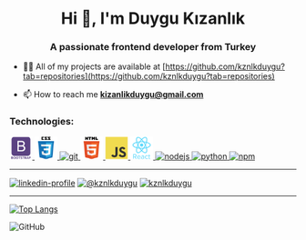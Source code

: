 
<h1 align="center">Hi 👋, I'm Duygu Kızanlık </h1>
<h3 align="center">A passionate frontend developer from Turkey</h3>



- 👨‍💻 All of my projects are available at [https://github.com/kznlkduygu?tab=repositories](https://github.com/kznlkduygu?tab=repositories)

- 📫 How to reach me **kizanlikduygu@gmail.com**

<h3 align="left">Technologies:</h3>
 <a href="https://getbootstrap.com" target="_blank"> <img src="https://raw.githubusercontent.com/devicons/devicon/master/icons/bootstrap/bootstrap-plain-wordmark.svg" alt="bootstrap" width="40" height="40"/> </a> <a href="https://www.w3schools.com/css/" target="_blank"> <img src="https://raw.githubusercontent.com/devicons/devicon/master/icons/css3/css3-original-wordmark.svg" alt="css3" width="40" height="40"/> </a>
<a href="https://git-scm.com/" target="_blank"> <img src="https://www.vectorlogo.zone/logos/git-scm/git-scm-icon.svg" alt="git" width="40" height="40"/> </a> <a  <a href="https://www.w3.org/html/" target="_blank"> <img src="https://raw.githubusercontent.com/devicons/devicon/master/icons/html5/html5-original-wordmark.svg" alt="html5" width="40" height="40"/> </a> <a href="https://www.javascript.com" target="_blank"> <img src="https://raw.githubusercontent.com/devicons/devicon/master/icons/javascript/javascript-original.svg" alt="javascript" width="40" height="40"/> </a> <a href="https://reactjs.org/" target="_blank"> <img src="https://raw.githubusercontent.com/devicons/devicon/master/icons/react/react-original-wordmark.svg" alt="react" width="40" height="40"/>
<img src="https://www.vectorlogo.zone/logos/nodejs/nodejs-icon.svg" alt="nodejs" width="40" height="40"/>
<img src="https://www.vectorlogo.zone/logos/python/python-icon.svg" alt="python" width="40" height="40"/>
 <img src="https://www.vectorlogo.zone/logos/npmjs/npmjs-icon.svg" alt="npm" width="40" height="40"/>
</a>







----------------------------






<p align="center">
 
<a href="https://www.linkedin.com/in/kizanlikduygu/" target="blank"><img align="center" src="https://cdn.jsdelivr.net/npm/simple-icons@3.0.1/icons/linkedin.svg" alt="linkedin-profile" height="30" width="30" /></a> <a href="https://medium.com/@kizanlikduygu" target="blank"><img align="center" src="https://cdn.jsdelivr.net/npm/simple-icons@3.0.1/icons/medium.svg" alt="@kznlkduygu" height="30" width="40" /></a>
<a href="https://www.hackerrank.com/kizanlikduygu" target="blank"><img align="center" src="https://cdn.jsdelivr.net/npm/simple-icons@3.0.1/icons/hackerrank.svg" alt="kznlkduygu" height="30" width="40" /></a>
</p>
</p>

----



[![Top Langs](https://github-readme-stats.vercel.app/api/top-langs/?username=kznlkduygu)](https://github.com/anuraghazra/github-readme-stats)

![GitHub](https://github-readme-stats.vercel.app/api?username=kznlkduygu&show_icons=true&theme=radical)
